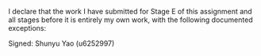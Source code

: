 I declare that the work I have submitted for Stage E of this assignment and all stages before it is entirely my own work, with the
following documented exceptions:


Signed: Shunyu Yao (u6252997)
